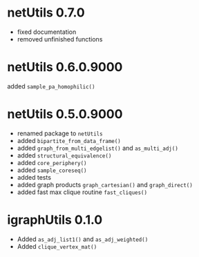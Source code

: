 # netUtils 0.7.0   

* fixed documentation 
* removed unfinished functions

# netUtils 0.6.0.9000

added `sample_pa_homophilic()`

# netUtils 0.5.0.9000

* renamed package to `netUtils`
* added `bipartite_from_data_frame()`
* added `graph_from_multi_edgelist()` and `as_multi_adj()`
* added `structural_equivalence()`
* added `core_periphery()`
* added `sample_coreseq()`
* added tests
* added graph products `graph_cartesian()` and `graph_direct()`
* added fast max clique routine `fast_cliques()`

# igraphUtils 0.1.0

* Added `as_adj_list1()` and `as_adj_weighted()`
* Added `clique_vertex_mat()`
